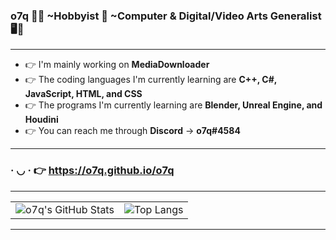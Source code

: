 ### <b>o7q</b> 👋🙂 ~Hobbyist 🧀 ~Computer & Digital/Video Arts Generalist 🖥️🎥

---

- 👉 I'm mainly working on <b>MediaDownloader</b>
- 👉 The coding languages I'm currently learning are <b>C++, C#, JavaScript, HTML, and CSS</b>
- 👉 The programs I'm currently learning are <b>Blender, Unreal Engine, and Houdini</b>
- 👉 You can reach me through <b>Discord</b> → <b>o7q#4584</b>

---

### · ◡ · 👉 https://o7q.github.io/o7q

---

|||
|-|-|
|![o7q's GitHub Stats](https://github-readme-stats.vercel.app/api?username=o7q&theme=dark&show_icons=true&hide=prs)|![Top Langs](https://github-readme-stats.vercel.app/api/top-langs/?username=o7q&theme=dark&layout=compact)|

---
